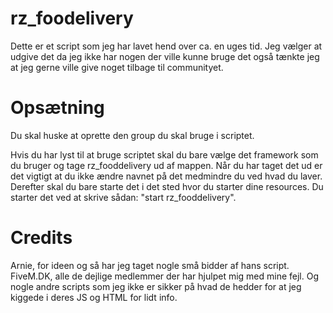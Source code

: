 # rz_foodelivery

Dette er et script som jeg har lavet hend over ca. en uges tid. Jeg vælger at udgive det da jeg ikke har nogen der ville kunne bruge det også tænkte jeg at jeg gerne ville give noget tilbage til communityet. 

# Opsætning

Du skal huske at oprette den group du skal bruge i scriptet.

Hvis du har lyst til at bruge scriptet skal du bare vælge det framework som du bruger og tage rz_fooddelivery ud af mappen. Når du har taget det ud er det vigtigt at du ikke ændre navnet på det medmindre du ved hvad du laver. Derefter skal du bare starte det i det sted hvor du starter dine resources. Du starter det ved at skrive sådan: "start rz_fooddelivery".

# Credits

Arnie, for ideen og så har jeg taget nogle små bidder af hans script. 
FiveM.DK, alle de dejlige medlemmer der har hjulpet mig med mine fejl.
Og nogle andre scripts som jeg ikke er sikker på hvad de hedder for at jeg kiggede i deres JS og HTML for lidt info.
